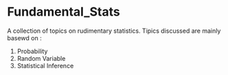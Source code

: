 # Fundamental_Stats
A collection of topics on rudimentary statistics.
Tipics discussed are mainly basewd on :
1. Probability
2. Random Variable
3. Statistical Inference

